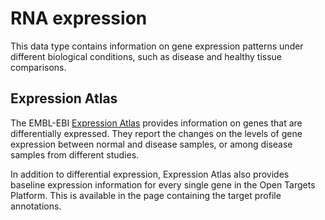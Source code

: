 # RNA expression

This data type contains information on gene expression patterns under different biological conditions, such as disease and healthy tissue comparisons.

## Expression Atlas

The EMBL-EBI [Expression Atlas](https://www.ebi.ac.uk/gxa/home) provides information on genes that are differentially expressed. They report the changes on the levels of gene expression between normal and disease samples, or among disease samples from different studies. 

In addition to differential expression, Expression Atlas also provides baseline expression information for every single gene in the Open Targets Platform. This is available in the page containing the target profile annotations.

